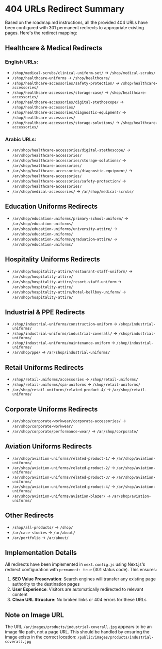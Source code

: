 # 404 URLs Redirect Summary

Based on the roadmap.md instructions, all the provided 404 URLs have been configured with 301 permanent redirects to appropriate existing pages. Here's the redirect mapping:

## Healthcare & Medical Redirects

### English URLs:
- `/shop/medical-scrubs/clinical-uniform-set/` → `/shop/medical-scrubs/`
- `/shop/healthcare-uniforms` → `/shop/healthcare/`
- `/shop/healthcare-accessories/safety-protection/` → `/shop/healthcare-accessories/`
- `/shop/healthcare-accessories/storage-case/` → `/shop/healthcare-accessories/`
- `/shop/healthcare-accessories/digital-stethoscope/` → `/shop/healthcare-accessories/`
- `/shop/healthcare-accessories/diagnostic-equipment/` → `/shop/healthcare-accessories/`
- `/shop/healthcare-accessories/storage-solutions/` → `/shop/healthcare-accessories/`

### Arabic URLs:
- `/ar/shop/healthcare-accessories/digital-stethoscope/` → `/ar/shop/healthcare-accessories/`
- `/ar/shop/healthcare-accessories/storage-solutions/` → `/ar/shop/healthcare-accessories/`
- `/ar/shop/healthcare-accessories/diagnostic-equipment/` → `/ar/shop/healthcare-accessories/`
- `/ar/shop/healthcare-accessories/safety-protection/` → `/ar/shop/healthcare-accessories/`
- `/ar/shop/medical-accessories/` → `/ar/shop/medical-scrubs/`

## Education Uniforms Redirects

- `/ar/shop/education-uniforms/primary-school-uniform/` → `/ar/shop/education-uniforms/`
- `/ar/shop/education-uniforms/university-attire/` → `/ar/shop/education-uniforms/`
- `/ar/shop/education-uniforms/graduation-attire/` → `/ar/shop/education-uniforms/`

## Hospitality Uniforms Redirects

- `/ar/shop/hospitality-attire/restaurant-staff-uniform/` → `/ar/shop/hospitality-attire/`
- `/ar/shop/hospitality-attire/resort-staff-uniform` → `/ar/shop/hospitality-attire/`
- `/ar/shop/hospitality-attire/hotel-bellboy-uniform/` → `/ar/shop/hospitality-attire/`

## Industrial & PPE Redirects

- `/shop/industrial-uniforms/construction-uniform` → `/shop/industrial-uniforms/`
- `/shop/industrial-uniforms/industrial-coverall/` → `/shop/industrial-uniforms/`
- `/shop/industrial-uniforms/maintenance-uniform` → `/shop/industrial-uniforms/`
- `/ar/shop/ppe/` → `/ar/shop/industrial-uniforms/`

## Retail Uniforms Redirects

- `/shop/retail-uniforms/accessories` → `/shop/retail-uniforms/`
- `/shop/retail-uniforms/spa-uniforms` → `/shop/retail-uniforms/`
- `/ar/shop/retail-uniforms/related-product-4/` → `/ar/shop/retail-uniforms/`

## Corporate Uniforms Redirects

- `/ar/shop/corporate-workwear/corporate-accessories/` → `/ar/shop/corporate-workwear/`
- `/ar/shop/corporate/performance-wear/` → `/ar/shop/corporate/`

## Aviation Uniforms Redirects

- `/ar/shop/aviation-uniforms/related-product-1/` → `/ar/shop/aviation-uniforms/`
- `/ar/shop/aviation-uniforms/related-product-2/` → `/ar/shop/aviation-uniforms/`
- `/ar/shop/aviation-uniforms/related-product-3/` → `/ar/shop/aviation-uniforms/`
- `/ar/shop/aviation-uniforms/related-product-4/` → `/ar/shop/aviation-uniforms/`
- `/ar/shop/aviation-uniforms/aviation-blazer/` → `/ar/shop/aviation-uniforms/`

## Other Redirects

- `/shop/all-products/` → `/shop/`
- `/ar/case-studies` → `/ar/about/`
- `/ar/portfolio` → `/ar/about/`

## Implementation Details

All redirects have been implemented in `next.config.js` using Next.js's redirect configuration with `permanent: true` (301 status code). This ensures:

1. **SEO Value Preservation**: Search engines will transfer any existing page authority to the destination pages
2. **User Experience**: Visitors are automatically redirected to relevant content
3. **Clean URL Structure**: No broken links or 404 errors for these URLs

## Note on Image URL

The URL `/ar/images/products/industrial-coverall.jpg` appears to be an image file path, not a page URL. This should be handled by ensuring the image exists in the correct location: `/public/images/products/industrial-coverall.jpg`